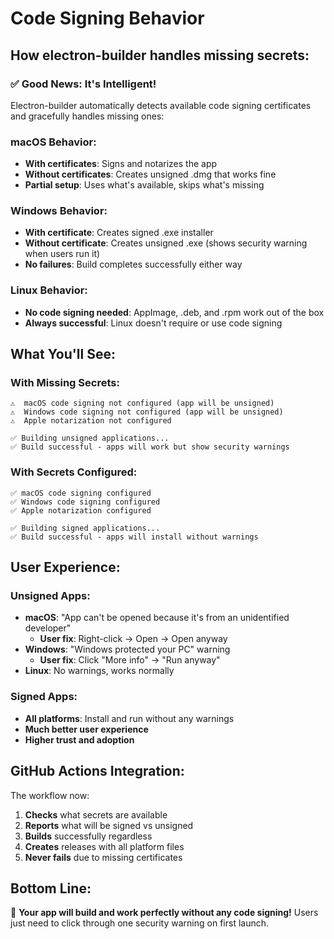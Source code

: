 # Code Signing Behavior

## How electron-builder handles missing secrets:

### ✅ **Good News: It's Intelligent!**

Electron-builder automatically detects available code signing certificates and gracefully handles missing ones:

### **macOS Behavior:**
- **With certificates**: Signs and notarizes the app
- **Without certificates**: Creates unsigned .dmg that works fine
- **Partial setup**: Uses what's available, skips what's missing

### **Windows Behavior:**
- **With certificate**: Creates signed .exe installer
- **Without certificate**: Creates unsigned .exe (shows security warning when users run it)
- **No failures**: Build completes successfully either way

### **Linux Behavior:**
- **No code signing needed**: AppImage, .deb, and .rpm work out of the box
- **Always successful**: Linux doesn't require or use code signing

## **What You'll See:**

### **With Missing Secrets:**
```
⚠️  macOS code signing not configured (app will be unsigned)
⚠️  Windows code signing not configured (app will be unsigned)
⚠️  Apple notarization not configured

✅ Building unsigned applications...
✅ Build successful - apps will work but show security warnings
```

### **With Secrets Configured:**
```
✅ macOS code signing configured
✅ Windows code signing configured  
✅ Apple notarization configured

✅ Building signed applications...
✅ Build successful - apps will install without warnings
```

## **User Experience:**

### **Unsigned Apps:**
- **macOS**: "App can't be opened because it's from an unidentified developer"
  - **User fix**: Right-click → Open → Open anyway
- **Windows**: "Windows protected your PC" warning
  - **User fix**: Click "More info" → "Run anyway"
- **Linux**: No warnings, works normally

### **Signed Apps:**
- **All platforms**: Install and run without any warnings
- **Much better user experience**
- **Higher trust and adoption**

## **GitHub Actions Integration:**

The workflow now:
1. **Checks** what secrets are available
2. **Reports** what will be signed vs unsigned
3. **Builds** successfully regardless
4. **Creates** releases with all platform files
5. **Never fails** due to missing certificates

## **Bottom Line:**
🎯 **Your app will build and work perfectly without any code signing!**
Users just need to click through one security warning on first launch.
